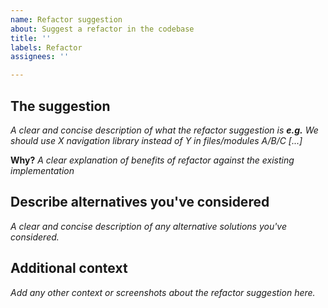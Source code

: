 ```yaml
---
name: Refactor suggestion
about: Suggest a refactor in the codebase
title: ''
labels: Refactor
assignees: ''

---
```


<!-- Remember that a in it's purest form, a refactor should **not** affect functionality. Side affects such as better performance might be seen though. -->

## The suggestion

_A clear and concise description of what the refactor suggestion is **e.g.** We should use X navigation library instead of Y in files/modules A/B/C [...]_

**Why?**
_A clear explanation of benefits of refactor against the existing implementation_

## Describe alternatives you've considered

_A clear and concise description of any alternative solutions you've considered._

## Additional context

_Add any other context or screenshots about the refactor suggestion here._

